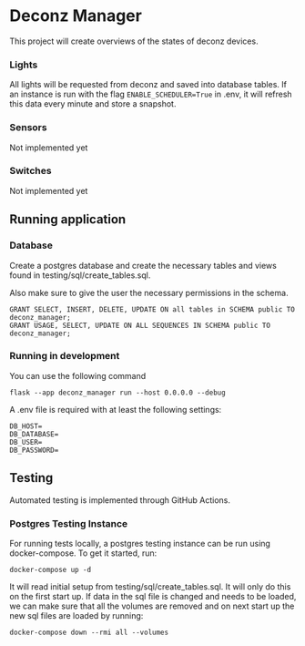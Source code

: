 # Deconz Manager

This project will create overviews of the states of deconz devices.

### Lights
All lights will be requested from deconz and saved into database tables. If an instance is run
with the flag `ENABLE_SCHEDULER=True` in .env, it will refresh this data every minute and store
a snapshot.

### Sensors
Not implemented yet

### Switches
Not implemented yet

## Running application

### Database

Create a postgres database and create the necessary tables and views found in 
testing/sql/create_tables.sql.

Also make sure to give the user the necessary permissions in the schema.

```
GRANT SELECT, INSERT, DELETE, UPDATE ON all tables in SCHEMA public TO deconz_manager;
GRANT USAGE, SELECT, UPDATE ON ALL SEQUENCES IN SCHEMA public TO deconz_manager;
```

### Running in development
You can use the following command 

`flask --app deconz_manager run --host 0.0.0.0 --debug`


A .env file is required with at least the following settings:
```
DB_HOST=
DB_DATABASE=
DB_USER=
DB_PASSWORD=
```

## Testing

Automated testing is implemented through GitHub Actions.

### Postgres Testing Instance

For running tests locally, a postgres testing instance can be run using docker-compose.
To get it started, run: 

`docker-compose up -d` 

It will read initial setup from testing/sql/create_tables.sql. It will only do this on the 
first start up. If data in the sql file is changed and needs to be loaded, we can make sure 
that all the volumes are removed and on next start up the new sql files are loaded by running:

`docker-compose down --rmi all --volumes` 